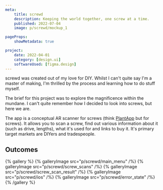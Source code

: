 ```yaml
---
meta:
    title: screwd
    description: Keeping the world together, one screw at a time.
    published: 2022-07-04
    image: p/screwd/mockup_1

pageProps:
    showMetadata: true

project:
    date: 2022-04-01
    category: [design.ui]
    softwareUsed: [figma.design]
---
```

screwd was created out of my love for DIY. Whilst I can't quite say I'm a master of making, I'm thrilled by the process and learning how to do stuff myself.

The brief for this project was to explore the magnificence within the mundane. I can't quite remember how I decided to look into screws, but here we are.

The app is a conceptual AR scanner for screws (think [PlantApp](https://plantapp.app/) but for screws). It allows you to scan a screw, find out various information about it (such as drive, lengths), what it's used for and links to buy it. It's primary target markets are DIYers and tradespeople.

## Outcomes
{% gallery %}
    {% galleryImage src="p/screwd/main_menu" /%}
    {% galleryImage src="p/screwd/screw_scans" /%}
    {% galleryImage src="p/screwd/screw_scan_result" /%}
    {% galleryImage src="p/screwd/ios" /%}
    {% galleryImage src="p/screwd/error_state" /%}
{% /gallery %}